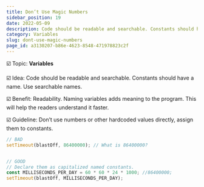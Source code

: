 ```yaml
---
title: Don’t Use Magic Numbers
sidebar_position: 19
date: 2022-05-09
description: Code should be readable and searchable. Constants should have a name. Use searchable names.
category: Variables
slug: dont-use-magic-numbers
page_id: a3130207-b86e-4623-8548-471978823c2f
---
```




☑️ Topic: **Variables**


☑️ Idea: Code should be readable and searchable. Constants should have a name. Use searchable names.


☑️ Benefit: Readability. Naming variables adds meaning to the program. This will help the readers understand it faster.  


☑️ Guideline: Don’t use numbers or other hardcoded values directly, assign them to constants. 


```javascript
// BAD
setTimeout(blastOff, 86400000); // What is 86400000?


// GOOD
// Declare them as capitalized named constants.
const MILLISECONDS_PER_DAY = 60 * 60 * 24 * 1000; //86400000;
setTimeout(blastOff, MILLISECONDS_PER_DAY);
```

